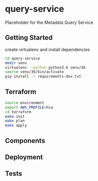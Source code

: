 # query-service
Placeholder for the Metadata Query Service

## Getting Started
create virtualenv and install dependencies
```bash
cd query-service
mkdir venv
virtualenv --python python3.6 venv/36
source venv/36/bin/activate
pip install -r requirements-dev.txt
```
## Terraform
```bash
source environment
export AWS_PROFILE=hca
cd terraform
make init
make plan
make apply

```

## Components
## Deployment
## Tests
